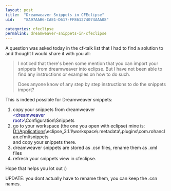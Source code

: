 ```yaml
---
layout: post
title:  "Dreamweaver Snippets in CFEclipse"
uid:	"8A97AAB6-CAE1-D617-FF861274074AAA08"

categories: cfeclipse
permalink: dreamweaver-snippets-in-cfeclipse
---
```

A question was asked today in the cf-talk list that I had to find a solution to and thought I would share it with you all:
<blockquote>
I noticed that there's been some mention that you can import your snippets from dreamweaver into eclipse. But I have not been able to find any instructions or examples on how to do such.

Does anyone know of any step by step instructions to do the snippets import?
</blockquote>

This is indeed possible for Dreamweaver snippets: 
<ol>
<li>copy your snippets from dreamweaver
<div class="code"><FONT COLOR=NAVY>&lt;dreamweaver<br>
root&gt;</FONT>\Configuration\Snippets</div>
<li>go to your workspace (the one you open with eclipse) mine is:
<div class="code"><A TARGET="_blank" HREF="D:\Applications">D:\Applications</A>\eclipse_3.1.1\workspace\.metadata\.plugins\com.rohanclan.cfml\snippets</div>
and copy your snippets there.
<li> dreamweaver snippets are stored as .csn files, rename them as .xml files
<li>refresh your snippets view in cfeclipse.
</ol>
 

Hope that helps you lot out :)

UPDATE: you dont actually have to rename them, you can keep the .csn names.